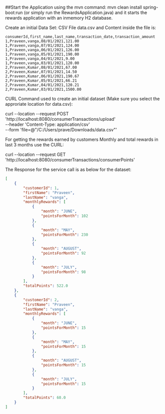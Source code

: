 ##Start the Application using the mvn command: mvn clean install spring-boot:run (or simply run the RewardsApplication.java) and it starts the rewards application with an inmemory H2 database.

Create an initial Data Set: CSV File data.csv and Content inside the file is:

```csv
consumerId,first_name,last_name,transaction_date,transaction_amount
1,Praveen,vanga,08/01/2021,121.00
1,Praveen,vanga,07/01/2021,124.00
1,Praveen,vanga,06/01/2021,126.00
1,Praveen,vanga,05/01/2021,190.00
1,Praveen,vanga,04/01/2021,9.00
1,Praveen,vanga,03/01/2021,120.00
2,Praveen,Kumar,08/01/2021,67.00
2,Praveen,Kumar,07/01/2021,14.50
2,Praveen,Kumar,06/01/2021,190.67
2,Praveen,Kumar,05/01/2021,66.21
2,Praveen,Kumar,04/01/2021,120.21
2,Praveen,Kumar,03/01/2021,1500.00
```

CURL Command used to create an initial dataset (Make sure you select the approriate location for data.csv):

curl --location --request POST 'http://localhost:8080/consumerTransactions/upload' \
--header 'Content-Type: application/csv' \
--form 'file=@"/C:/Users/prave/Downloads/data.csv"'

For getting the rewards earned by customers Monthly and total rewards in last 3 months use the CURL:

curl --location --request GET 'http://localhost:8080/consumerTransactions/consumerPoints'

The Response for the service call is as below for the dataset:

```json
[
    {
        "customerId": 1,
        "firstName": "Praveen",
        "lastName": "vanga",
        "monthlyRewards": [
            {
                "month": "JUNE",
                "pointsForMonth": 102
            },
            {
                "month": "MAY",
                "pointsForMonth": 230
            },
            {
                "month": "AUGUST",
                "pointsForMonth": 92
            },
            {
                "month": "JULY",
                "pointsForMonth": 98
            }
        ],
        "totalPoints": 522.0
    },
    {
        "customerId": 2,
        "firstName": "Praveen",
        "lastName": "vanga",
        "monthlyRewards": [
            {
                "month": "JUNE",
                "pointsForMonth": 15
            },
            {
                "month": "MAY",
                "pointsForMonth": 15
            },
            {
                "month": "AUGUST",
                "pointsForMonth": 15
            },
            {
                "month": "JULY",
                "pointsForMonth": 15
            }
        ],
        "totalPoints": 60.0
    }
]
```





